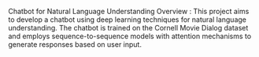 Chatbot for Natural Language Understanding
Overview : 
This project aims to develop a chatbot using deep learning techniques for natural language understanding. 
The chatbot is trained on the Cornell Movie Dialog dataset and employs sequence-to-sequence models with 
attention mechanisms to generate responses based on user input.

